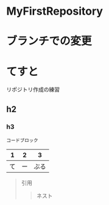 # MyFirstRepository

# ブランチでの変更
# てすと

リポジトリ作成の練習


## h2
### h3

```
コードブロック
```

| 1 | 2 | 3 |
| - | - | - |
| て | ー | ぶる |

> 引用
> > ネスト